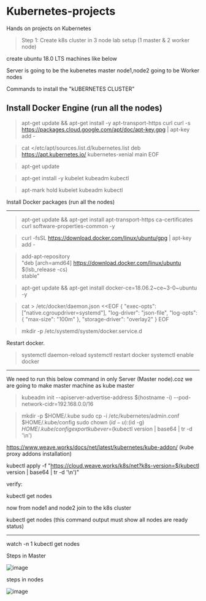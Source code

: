 # Kubernetes-projects
Hands on projects on Kubernetes

> Step 1: Create k8s cluster in 3 node lab setup (1 master & 2 worker node)



create ubuntu 18.0 LTS machines like below

Server is going to be the kubenetes master
node1,node2 going to be Worker nodes


Commands to install the "kUBERNETES CLUSTER"



Install Docker Engine (run all the nodes)
---------------------
> apt-get update && apt-get install -y apt-transport-https curl
> curl -s https://packages.cloud.google.com/apt/doc/apt-key.gpg | apt-key add -

> cat <<EOF >/etc/apt/sources.list.d/kubernetes.list
deb https://apt.kubernetes.io/ kubernetes-xenial main
EOF


>apt-get update

>apt-get install -y kubelet kubeadm kubectl 

> apt-mark hold kubelet kubeadm kubectl

Install Docker packages (run all the nodes)



---------------------------

> apt-get update && apt-get install apt-transport-https ca-certificates curl software-properties-common -y

> curl -fsSL https://download.docker.com/linux/ubuntu/gpg | apt-key add -

> add-apt-repository \
  "deb [arch=amd64] https://download.docker.com/linux/ubuntu \
  $(lsb_release -cs) \
  stable"

> apt-get update && apt-get install docker-ce=18.06.2~ce~3-0~ubuntu -y

> cat > /etc/docker/daemon.json <<EOF
{
  "exec-opts": ["native.cgroupdriver=systemd"],
  "log-driver": "json-file",
  "log-opts": {
    "max-size": "100m"
  },
  "storage-driver": "overlay2"
}
EOF

> mkdir -p /etc/systemd/system/docker.service.d

Restart docker.
> systemctl daemon-reload
> systemctl restart docker
> systemctl enable docker

*********************************************************************************
We need to run this below command in only Server (Master node).coz we are going to make master machine as kube master

> kubeadm init --apiserver-advertise-address $(hostname -i) --pod-network-cidr=192.168.0.0/16
  
> mkdir -p $HOME/.kube
> sudo cp -i /etc/kubernetes/admin.conf $HOME/.kube/config
> sudo chown $(id -u):$(id -g) $HOME/.kube/config
> export kubever=$(kubectl version | base64 | tr -d '\n')

https://www.weave.works/docs/net/latest/kubernetes/kube-addon/ (kube proxy addons installation)

kubectl apply -f "https://cloud.weave.works/k8s/net?k8s-version=$(kubectl version | base64 | tr -d '\n')"


verify:

kubectl get nodes

now from node1 and node2 join to the k8s cluster 

kubectl get nodes (this command output must show all nodes are ready status)

**********************************************************************************************

watch -n 1 kubectl get nodes
  
  Steps in Master
  
  ![image](https://user-images.githubusercontent.com/38424194/155899036-90f73562-7d56-4936-8da6-6d3e97ba87b5.png)
  
  steps in nodes
  
  ![image](https://user-images.githubusercontent.com/38424194/155899102-1d02ae95-3040-4f50-ada3-9479f8fad8c5.png)

